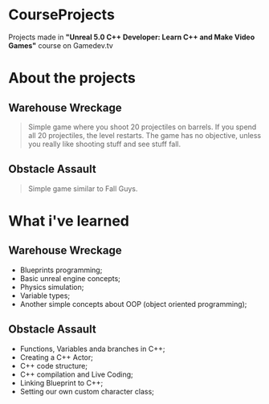 # CourseProjects

Projects made in **"Unreal 5.0 C++ Developer: Learn C++ and Make Video Games"** course on Gamedev.tv

# About the projects

## Warehouse Wreckage
> Simple game where you shoot 20 projectiles on barrels.
If you spend all 20 projectiles, the level restarts.
The game has no objective, unless you really like shooting stuff and see stuff fall.

## Obstacle Assault
> Simple game similar to Fall Guys.

# What i've learned

## Warehouse Wreckage

- Blueprints programming;
- Basic unreal engine concepts;
- Physics simulation;
- Variable types;
- Another simple concepts about OOP (object oriented programming);

## Obstacle Assault

- Functions, Variables anda branches in C++; 
- Creating a C++ Actor;
- C++ code structure;
- C++ compilation and Live Coding;
- Linking Blueprint to C++;
- Setting our own custom character class;

